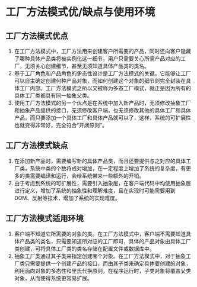 # 工厂方法模式优/缺点与使用环境
## 工厂方法模式优点
1. 在工厂方法模式中，工厂方法用来创建客户所需要的产品，同时还向客户隐藏了哪种具体产品类将被实例化这一细节，用户只需要关心所需产品对应的工厂，无须关心创建细节，甚至无须知道具体产品类的类名。
2. 基于工厂角色和产品角色的多态性设计是工厂方法模式的关键。它能够让工厂可以自主确定创建何种产品对象，而如何创建这个对象的细节则完全封装在具体工厂内部。工厂方法模式之所以又被称为多态工厂模式，就正是因为所有的具体工厂类都具有同一抽象父类。
3. 使用工厂方法模式的另一个优点是在系统中加入新产品时，无须修改抽象工厂和抽象产品提供的接口，无须修改客户端，也无须修改其他的具体工厂和具体产品，而只要添加一个具体工厂和具体产品就可以了，这样，系统的可扩展性也就变得非常好，完全符合“开闭原则”。

## 工厂方法模式缺点
1. 在添加新产品时，需要编写新的具体产品类，而且还要提供与之对应的具体工厂类，系统中类的个数将成对增加，在一定程度上增加了系统的复杂度，有更多的类需要编译和运行，会给系统带来一些额外的开销。
2. 由于考虑到系统的可扩展性，需要引入抽象层，在客户端代码中均使用抽象层进行定义，增加了系统的抽象性和理解难度，且在实现时可能需要用到DOM、反射等技术，增加了系统的实现难度。

## 工厂方法模式适用环境
1. 客户端不知道它所需要的对象的类。在工厂方法模式中，客户端不需要知道具体产品类的类名，只需要知道所对应的工厂即可，具体的产品对象由具体工厂类创建，可将具体工厂类的类名存储在配置文件或数据库中。
2. 抽象工厂类通过其子类来指定创建哪个对象。在工厂方法模式中，对于抽象工厂类只需要提供一个创建产品的接口，而由其子类来确定具体要创建的对象，利用面向对象的多态性和里氏代换原则，在程序运行时，子类对象将覆盖父类对象，从而使得系统更容易扩展。